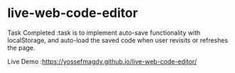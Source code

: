 # live-web-code-editor



Task Completed :task is to implement auto-save functionality with localStorage, and auto-load the saved code when user revisits or refreshes the page.


Live Demo :https://yossefmagdy.github.io/live-web-code-editor/
